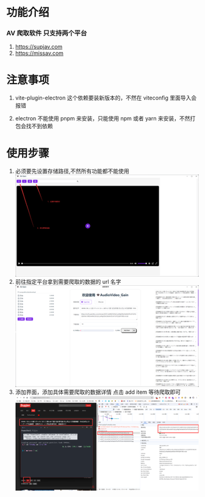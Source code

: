 # 功能介绍

### AV 爬取软件 只支持两个平台

1. https://supjav.com
2. https://missav.com

# 注意事项

1. vite-plugin-electron 这个依赖要装新版本的，不然在 viteconfig 里面导入会报错

2. electron 不能使用 pnpm 来安装，只能使用 npm 或者 yarn 来安装，不然打包会找不到依赖

# 使用步骤

1. 必须要先设置存储路径,不然所有功能都不能使用
   ![初始界面](/public/image.png)
2. 前往指定平台拿到需要爬取的数据的 url 名字
   ![添加界面](/public/image-1.png)
3. 添加界面，添加具体需要爬取的数据详情 点击 add item 等待爬取即可
   ![Alt text](/public/image-2.png)
